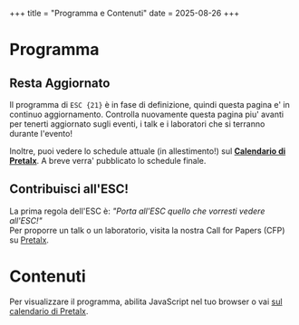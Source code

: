 +++
title = "Programma e Contenuti"
date = 2025-08-26
+++

<link rel="stylesheet" href="/schedule.css">

# Programma

## Resta Aggiornato

Il programma di `ESC {21}` è in fase di definizione, quindi questa pagina e' in continuo aggiornamento. Controlla nuovamente questa pagina piu' avanti per tenerti aggiornato sugli eventi, i talk e i laboratori che si terranno durante l'evento!

Inoltre, puoi vedere lo schedule attuale (in allestimento!) sul **[Calendario di Pretalx](https://pretalx.endsummer.camp/2K25/schedule/)**.
A breve verra' pubblicato lo schedule finale.

## Contribuisci all'ESC!

La prima regola dell'ESC è: _"Porta all'ESC quello che vorresti vedere all'ESC!"_  
Per proporre un talk o un laboratorio, visita la nostra Call for Papers (CFP) su [Pretalx](https://pretalx.endsummer.camp/2K25/cfp).

# Contenuti

<div id="schedule">
</div>

<script>
    // Mostra lo spinner all'avvio
    document.getElementById('schedule').innerHTML = '<div class="spinner"></div><span style="text-align: center;">Sto caricando il programma...</span>';

    fetch('https://pretalx.endsummer.camp/2K25/schedule/export/schedule.xml')
        .then(r => r.text())
        .then(xmlText => {
            const parser = new DOMParser();
            const xml = parser.parseFromString(xmlText, "application/xml");
            const days = xml.querySelectorAll('day');
            // Raggruppa gli eventi per track
            const tracks = {
                'Talk': [],
                'Project / Lab': [],
                'Music': []
            };
            days.forEach(day => {
                const date = day.getAttribute('date');
                day.querySelectorAll('room').forEach(room => {
                    const roomName = room.getAttribute('name');
                    room.querySelectorAll('event').forEach(event => {
                        const title = event.querySelector('title')?.textContent || '';
                        const start = event.querySelector('start')?.textContent || '';
                        const duration = event.querySelector('duration')?.textContent || '';
                        const track = event.querySelector('track')?.textContent || '';
                        const abstract = event.querySelector('abstract')?.textContent || '';
                        const url = event.querySelector('url')?.textContent || '';
                        const persons = Array.from(event.querySelectorAll('persons person')).map(p => p.textContent).join(', ');
                        const eventHtml = `
                            <div class="event">
                                <div class=""><strong>${title}</strong></div>
                                <div class="time">${date} ${start} (durata ${duration})</div>
                                <div class="room">Sala: ${roomName}</div>
                                <div class="persons">Relatori: ${persons}</div>
                                <a class="link" href="${url}" target="_blank">Dettagli</a>
                            </div>
                        `;
                        if (track === 'Talk') tracks['Talk'].push(eventHtml);
                        else if (track === 'Project / Lab') tracks['Project / Lab'].push(eventHtml);
                        else if (track === 'Music') tracks['Music'].push(eventHtml);
                    });
                });
            });
            let html = '';
            html += `<h2>Talk</h2>${tracks['Talk'].join('') || '<p>Nessun talk trovato.</p>'}`;
            html += `<h2>Project / Lab</h2>${tracks['Project / Lab'].join('') || '<p>Nessun progetto/lab trovato.</p>'}`;
            html += `<h2>Music</h2>${tracks['Music'].join('') || '<p>Nessun evento musicale trovato.</p>'}`;
            document.getElementById('schedule').innerHTML = html;
        })
        .catch(() => {
            document.getElementById('schedule').innerHTML = '<p>Impossibile caricare il programma.</p>';
        });
</script>
<noscript>
    <p>Per visualizzare il programma, abilita JavaScript nel tuo browser o vai <a href="https://pretalx.endsummer.camp/2K25/schedule/nojs">sul calendario di Pretalx</a>.</p>
</noscript>